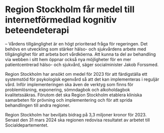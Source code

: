 # Region Stockholm får medel till internetförmedlad kognitiv beteendeterapi

– ­Vårdens tillgänglighet är en högt prioriterad fråga för regeringen. Det behövs en utveckling som stärker hälso- och sjukvårdens arbete med tillgänglighet för att arbeta bort vårdköerna. Att kunna ta del av behandling via webben i sitt hem öppnar också nya möjligheter för en mer patientcentrerad hälso- och sjukvård, säger socialminister Jakob Forssmed.

Region Stockholm har ansökt om medel för 2023 för att färdigställa ett systemstöd för psykologisk egenvård så att det kan implementeras i reguljär vård. Inför implementeringen ska även de verktyg som finns för problemlösning, exponering, sömndagbok och alkoholdagbok kvalitetssäkras. Förutom det ska Region Stockholm etablera kliniska samarbeten för prövning och implementering och för att sprida behandlingen till andra regioner.

Region Stockholm har beviljats bidrag på 3,3 miljoner kronor för 2023. Senast den 31 mars 2024 ska regionen redovisa resultatet av arbetet till Socialdepartementet.
